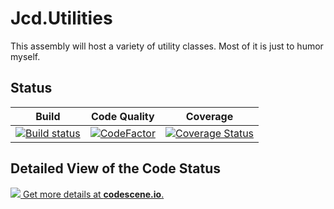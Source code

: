 # Jcd.Utilities

This assembly will host a variety of utility classes. Most of it is
just to humor myself.

## Status
 Build | Code Quality | Coverage
 :---: | :---: | :---:
[![Build status](https://ci.appveyor.com/api/projects/status/w63sc8tf2y8fxx7s/branch/develop?svg=true)](https://ci.appveyor.com/project/jason-c-daniels/jcd-utilities/branch/develop) | [![CodeFactor](https://www.codefactor.io/repository/github/jason-c-daniels/jcd-utilities/badge)](https://www.codefactor.io/repository/github/jason-c-daniels/jcd-utilities) | [![Coverage Status](https://coveralls.io/repos/github/jason-c-daniels/jcd-utilities/badge.svg?branch=develop)](https://coveralls.io/github/jason-c-daniels/jcd-utilities?branch=develop)
 
 ## Detailed View of the Code Status
 [![](https://codescene.io/projects/2934/status.svg) Get more details at **codescene.io**.](https://codescene.io/projects/2934/jobs/latest-successful/results)
